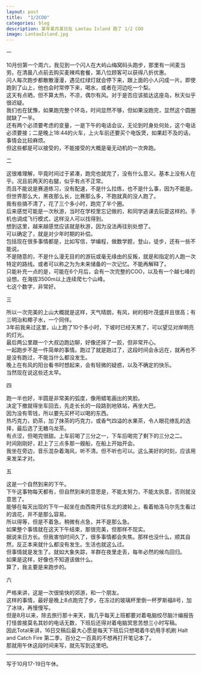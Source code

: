 ```yaml
---
layout: post
title:  "1/2COO"
categories: blog
description: 某年某月某日在 Lantau Island 跑了 1/2 COO
image: LantauIsland.jpg
--- 
```




一

10月份第一个周六，我见到一个闪人在大屿山梅窝码头跑步，那里有一间麦当劳。在清晨八点前去购买麦辣鸡套餐，第八位顾客可以获得八折优惠。        
闪人每次跑步都散散漫漫，遇见红绿灯就会停下来，跟上面的小人闪成一片。即使跑到了山上，他也会时常停下来，喝水，或者在河边吃一个梨。       
这天有点晒，但不算太热，不凉，偶尔有风。对于是否应该抵达这座岛，秋天似乎很迟疑。         
我们也在犹豫，如果跑完整个环岛，时间显然不够，但如果没跑完，显然这个圆圈就缺了一半。             
还有两个必须要考虑的变量，一是下午的电话会议，无论到时身处何处，这个电话必须要接；二是晚上18:44的火车，上火车前还要买个电饭煲，如果赶不及的话，事情会比较麻烦。          
但这些都是可以接受的，不能接受的大概是毫无动机的一次奔跑。

二

这很难理解，毕竟时间过于紧凑，跑完也就完了，没有什么意义。基本上没有人在乎。况且前两天的右腿，似乎有点不正常。            
而且不能说是赛道练习，没有配速，不是什么拉练，也不是什么事，因为不能是。                 
但世界那么大，黑夜那么长，比赛那么多，不跑就真的没人跑了。                    
我有些搞不清了，花了三个多小时，跑完了半个圈。                      
后来感觉可能是一次秋游，当时在学校里忘记做的，和同学逃课去玩耍这样的。手机也调成飞行模式，这样没人可以找得到。                
想到这里，越来越感觉应该就是秋游，因为没法再往别处想了。                       
可以确定了，就是对少年时期的补偿。                            
包括现在很多事情都是，比如写信，学编程，做数学题，登山，徒步，还有一些不能说。                           
不是随意的，不是什么漫无目的的游玩或毫无缘由的反叛，就是和指定的人跑一次特定的路线。或者可以称之为为未来储备的一次记忆。不能再解释了。             
只能补充一点的是，可能在6个月后，会有一次完整的COO，以及有一个越七峰的设想。在海拔3500m以上连续爬七个山峰。     
七这个数字，非常好。

三

所以一次完美的上山大概就是这样，天气晴朗，有风，树的枝叶茂盛并且很高；有三明治和椰子水，一个同伴。                     
3年前我来过这里，山上跑了10个多小时，下坡时已经天黑了，可以望见对岸明亮的灯光。            
最后两公里跟一个大叔边跑边聊，好像还摔了一跤，但非常开心。                        
一起跑步不是一件简单的事情。跑过了就是跑过了，这段时间会永远在，就再也不是没有跑过，不能当什么都没发生。                    
晚上在有风的阳台看书时想起来，会有轻微的疑惑，以及不确定的快乐。                       
当然现在说这些还太早。

四

跑一半也好，半圆是非常美的弧度，像用蜡笔画出的笑脸。                            
决定下撤就得坐车回去，先走长长的一段路到地铁站，再坐大巴。                    
因为没有零钱，所以要先买杯可以喝的东西。                                    
热巧克力，奶茶，加了抹茶的巧克力，或香气四溢的水果茶，令人眼花缭乱的选择，最后选了无糖乌龙茶。               
有点涩，但喝完很甜。上车前喝了三分之一，下车后喝完了剩下的三分之二。                    
时间刚刚好，赶上了三点多那一艘船，在船上开始开会。                            
我坐在旁边，音乐混杂着海风，听不清。但不听也可以。这么美好的时刻，应该用来发呆才对。


五

这是一个自然到来的下午。               
下午这事物每天都有，但自然到来的意思是，不能太努力，不能太执意，否则就没意思了。    
能够在每天出现的下午一起坐在由西南开往东北的渡轮上，看着帕洛马尔先生看过的浪花，并不是那么容易。         
所以得等，但是不着急。稍微有点急，并不是那么急。     
如果整个事情就在这天下午结束，那很完美，但那样不现实。               
据说来日方长。但我害怕时间久了，很多事情都会失焦。那样也没什么，顺其自然，反正本来就什么都没有发生。生活也就这么过。             
但事情就是发生了。就如大象失踪，羊群在夜里走丢，每年必然的候鸟回归。            
如果是这样，好像也不知道该做什么。    
算了，我主要是来跑步的。  


六

严格来讲，这是一次很愉快的郊游，和一个朋友。            
这样的事情，最好是晚上8点跑完了步，在冻过的玻璃杯里倒一杯罗斯福8号，加了冰块，再慢慢写。     
但是8月以来，除去旅行那十来天，我几乎每天上班都要对着电脑绞尽脑汁编报告打怪兽接莫名其妙的电话无数，下班后还得对着电脑冥思苦想三小时写稿。           
因此Total来讲，16日交稿后最大心愿是每天下班后只想喝着牛奶用手机刷 Halt and Catch Fire 第二季，百分之一百真的不想再打开笔记本了。            
那就用午休这段时间来写，就先写到这里吧。  

---

写于10月17-19日午休。

 

 




 

